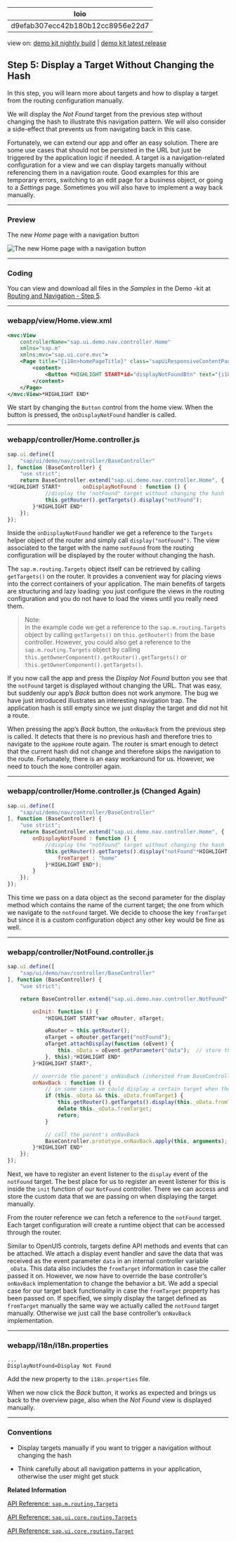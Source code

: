 <!-- loiod9efab307ecc42b180b12cc8956e22d7 -->

| loio |
| -----|
| d9efab307ecc42b180b12cc8956e22d7 |

<div id="loio">

view on: [demo kit nightly build](https://openui5nightly.hana.ondemand.com/#/topic/d9efab307ecc42b180b12cc8956e22d7) | [demo kit latest release](https://openui5.hana.ondemand.com/#/topic/d9efab307ecc42b180b12cc8956e22d7)</div>

## Step 5: Display a Target Without Changing the Hash

In this step, you will learn more about targets and how to display a target from the routing configuration manually.

We will display the *Not Found* target from the previous step without changing the hash to illustrate this navigation pattern. We will also consider a side-effect that prevents us from navigating back in this case.

Fortunately, we can extend our app and offer an easy solution. There are some use cases that should not be persisted in the URL but just be triggered by the application logic if needed. A target is a navigation-related configuration for a view and we can display targets manually without referencing them in a navigation route. Good examples for this are temporary errors, switching to an edit page for a business object, or going to a *Settings* page. Sometimes you will also have to implement a way back manually.

***

### Preview

   
  
<a name="loiod9efab307ecc42b180b12cc8956e22d7__fig_r1j_pst_mr"/>The new *Home* page with a navigation button

 ![](loio64fc7de39bed41d48d01e08244f201ab_LowRes.png "The new Home page with a navigation button") 

***

### Coding

You can view and download all files in the *Samples* in the Demo -kit at [Routing and Navigation - Step 5](https://openui5.hana.ondemand.com/explored.html#/sample/sap.ui.core.tutorial.navigation.05/preview).

***

### webapp/view/Home.view.xml

``` xml
<mvc:View
	controllerName="sap.ui.demo.nav.controller.Home"
	xmlns="sap.m"
	xmlns:mvc="sap.ui.core.mvc">
	<Page title="{i18n>homePageTitle}" class="sapUiResponsiveContentPadding">
		<content>
			<Button *HIGHLIGHT START*id="displayNotFoundBtn" text="{i18n>DisplayNotFound}" press=".onDisplayNotFound" class="sapUiTinyMarginEnd"/>
		</content>
	</Page>
</mvc:View>*HIGHLIGHT END*
```

We start by changing the `Button` control from the home view. When the button is pressed, the `onDisplayNotFound` handler is called.

***

### webapp/controller/Home.controller.js

``` js
sap.ui.define([
	"sap/ui/demo/nav/controller/BaseController"
], function (BaseController) {
	"use strict";
	return BaseController.extend("sap.ui.demo.nav.controller.Home", {
*HIGHLIGHT START*		onDisplayNotFound : function () {
			//display the "notFound" target without changing the hash
			this.getRouter().getTargets().display("notFound");
		}*HIGHLIGHT END*
	});
});
```

Inside the `onDisplayNotFound` handler we get a reference to the `Targets` helper object of the router and simply call `display("notFound")`. The view associated to the target with the name `notFound` from the routing configuration will be displayed by the router without changing the hash.

The `sap.m.routing.Targets` object itself can be retrieved by calling `getTargets()` on the router. It provides a convenient way for placing views into the correct containers of your application. The main benefits of targets are structuring and lazy loading: you just configure the views in the routing configuration and you do not have to load the views until you really need them.

> Note:  
> In the example code we get a reference to the `sap.m.routing.Targets` object by calling `getTargets()` on `this.getRouter()` from the base controller. However, you could also get a reference to the `sap.m.routing.Targets` object by calling `this.getOwnerComponent().getRouter().getTargets()` or `this.getOwnerComponent().getTargets()`.

If you now call the app and press the *Display Not Found* button you see that the `notFound` target is displayed without changing the URL. That was easy, but suddenly our app’s *Back* button does not work anymore. The bug we have just introduced illustrates an interesting navigation trap. The application hash is still empty since we just display the target and did not hit a route.

When pressing the app’s *Back* button, the `onNavBack` from the previous step is called. It detects that there is no previous hash and therefore tries to navigate to the `appHome` route again. The router is smart enough to detect that the current hash did not change and therefore skips the navigation to the route. Fortunately, there is an easy workaround for us. However, we need to touch the `Home` controller again.

***

### webapp/controller/Home.controller.js \(Changed Again\)

``` js
sap.ui.define([
	"sap/ui/demo/nav/controller/BaseController"
], function (BaseController) {
	"use strict";
	return BaseController.extend("sap.ui.demo.nav.controller.Home", {
		onDisplayNotFound : function () {
			//display the "notFound" target without changing the hash
			this.getRouter().getTargets().display("notFound"*HIGHLIGHT START*, {
				fromTarget : "home"
			}*HIGHLIGHT END*);
		}
	});
});

```

This time we pass on a data object as the second parameter for the display method which contains the name of the current target; the one from which we navigate to the `notFound` target. We decide to choose the key `fromTarget` but since it is a custom configuration object any other key would be fine as well.

***

### webapp/controller/NotFound.controller.js

``` js
sap.ui.define([
	"sap/ui/demo/nav/controller/BaseController"
], function (BaseController) {
	"use strict";

	return BaseController.extend("sap.ui.demo.nav.controller.NotFound", {

		onInit: function () {
			*HIGHLIGHT START*var oRouter, oTarget;

			oRouter = this.getRouter();
			oTarget = oRouter.getTarget("notFound");
			oTarget.attachDisplay(function (oEvent) {
				this._oData = oEvent.getParameter("data");	// store the data
			}, this);*HIGHLIGHT END*
		}*HIGHLIGHT START*,

		// override the parent's onNavBack (inherited from BaseController)
		onNavBack : function () {
			// in some cases we could display a certain target when the back button is pressed
			if (this._oData && this._oData.fromTarget) {
				this.getRouter().getTargets().display(this._oData.fromTarget);
				delete this._oData.fromTarget;
				return;
			}

			// call the parent's onNavBack
			BaseController.prototype.onNavBack.apply(this, arguments);
		}*HIGHLIGHT END*
	});
});
```

Next, we have to register an event listener to the `display` event of the `notFound` target. The best place for us to register an event listener for this is inside the `init` function of our `NotFound` controller. There we can access and store the custom data that we are passing on when displaying the target manually.

From the router reference we can fetch a reference to the `notFound` target. Each target configuration will create a runtime object that can be accessed through the router.

Similar to OpenUI5 controls, targets define API methods and events that can be attached. We attach a display event handler and save the data that was received as the event parameter `data` in an internal controller variable `_oData`. This data also includes the `fromTarget` information in case the caller passed it on. However, we now have to override the base controller’s `onNavBack` implementation to change the behavior a bit. We add a special case for our target back functionality in case the `fromTarget` property has been passed on. If specified, we simply display the target defined as `fromTarget` manually the same way we actually called the `notFound` target manually. Otherwise we just call the base controller’s `onNavBack` implementation.

***

### webapp/i18n/i18n.properties

``` prefs
...
DisplayNotFound=Display Not Found
```

Add the new property to the `i18n.properties` file.

When we now click the *Back* button, it works as expected and brings us back to the overview page, also when the *Not Found* view is displayed manually.

***

### Conventions

-   Display targets manually if you want to trigger a navigation without changing the hash

-   Think carefully about all navigation patterns in your application, otherwise the user might get stuck


**Related Information**  


[API Reference: `sap.m.routing.Targets`](https://openui5.hana.ondemand.com/#docs/api/symbols/sap.m.routing.Targets.html)

[API Reference: `sap.ui.core.routing.Targets`](https://openui5.hana.ondemand.com/#docs/api/symbols/sap.ui.core.routing.Targets.html)

[API Reference: `sap.ui.core.routing.Target`](https://openui5.hana.ondemand.com/#docs/api/symbols/sap.ui.core.routing.Target.html)

